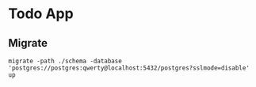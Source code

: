 # Todo App

## Migrate
```
migrate -path ./schema -database 'postgres://postgres:qwerty@localhost:5432/postgres?sslmode=disable' up
```

